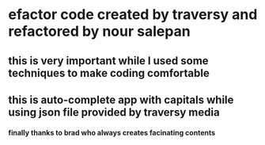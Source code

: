 # efactor code created by traversy and refactored by nour salepan

## this is very important while l used some techniques to make coding comfortable

## this is auto-complete app with capitals while using json file provided by traversy media

#### finally thanks to brad who always creates facinating contents
